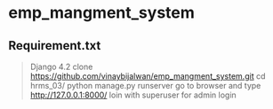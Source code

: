 # emp_mangment_system

## Requirement.txt 
> Django 4.2
> clone https://github.com/vinaybijalwan/emp_mangment_system.git
> cd hrms_03/
> python manage.py runserver
go to browser and type  http://127.0.0.1:8000/
loin with superuser for admin  login
> 
